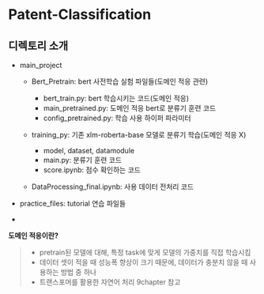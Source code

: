 # Patent-Classification
## 디렉토리 소개
* main_project
  * Bert_Pretrain: bert 사전학습 실험 파일들(도메인 적응 관련)
    * bert_train.py: bert 학습시키는 코드(도메인 적응)
    * main_pretrained.py: 도메인 적응 bert로 분류기 훈련 코드
    * config_pretrained.py: 학습 사용 하이퍼 파라미터
  
  * training_py: 기존 xlm-roberta-base 모델로 분류기 학습(도메인 적응 X)
    * model, dataset, datamodule
    * main.py: 분류기 훈련 코드
    * score.ipynb: 점수 확인하는 코드
    
  * DataProcessing_final.ipynb: 사용 데이터 전처리 코드
  
* practice_files: tutorial 연습 파일들
* 
**도메인 적응이란?**
  > * pretrain된 모델에 대해, 특정 task에 맞게 모델의 가중치를 직접 학습시킴
  > * 데이터 셋이 적을 때 성능폭 향상이 크기 때문에, 데이터가 충분치 않을 때 사용하는 방법 중 하나
  > * 트랜스포머를 활용한 자연어 처리 9chapter 참고
